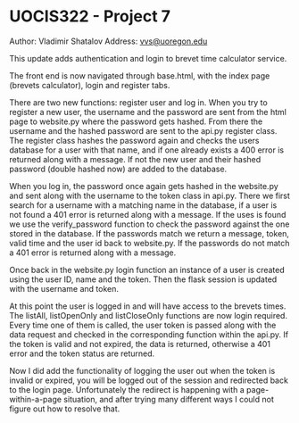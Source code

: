 # UOCIS322 - Project 7 #

Author: Vladimir Shatalov
Address: vvs@uoregon.edu



This update adds authentication and login to brevet time calculator service.

The front end is now navigated through base.html, with the index page (brevets calculator), login and register tabs. 

There are two new functions: register user and log in. When you try to register a new user, the username and the password are sent from the html page to website.py where the password gets hashed. From there the username and the hashed password are sent to the api.py register class. The register class hashes the password again and checks the users database for a user with that name, and if one already exists a 400 error is returned along with a message. If not the new user and their hashed password (double hashed now) are added to the database.

When you log in, the password once again gets hashed in the website.py and sent along with the username to the token class in api.py. There we first search for a username with a matching name in the database, if a user is not found a 401 error is returned along with a message. If the uses is found we use the verify_password function to check the password against the one stored in the database. If the passwords match we return a message, token, valid time and the user id back to website.py. If the passwords do not match a 401 error is returned along with a message. 

Once back in the website.py login function an instance of a user is created using the user ID, name and the token. Then the flask session is updated with the username and token.

At this point the user is logged in and will have access to the brevets times. The listAll, listOpenOnly and listCloseOnly functions are now login required. Every time one of them is called, the user token is passed along with the data request and checked in the corresponding function within the api.py. If the token is valid and not expired, the data is returned, otherwise a 401 error and the token status are returned.

Now I did add the functionality of logging the user out when the token is invalid or expired, you will be logged out of the session and redirected back to the login page. Unfortunately the redirect is happening with a page-within-a-page situation, and after trying many different ways I could not figure out how to resolve that.      
